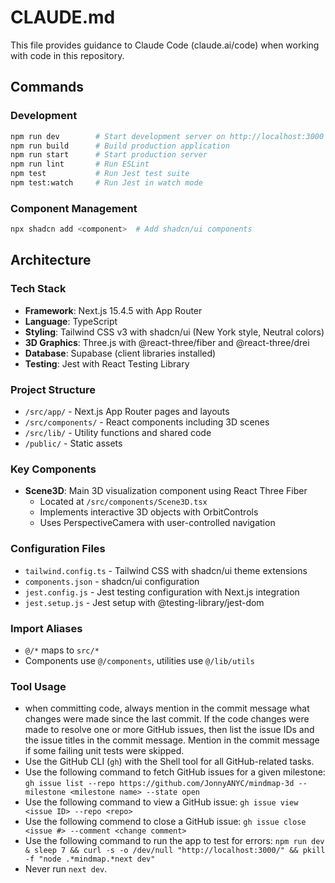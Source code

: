 # CLAUDE.md

This file provides guidance to Claude Code (claude.ai/code) when working with code in this repository.

## Commands

### Development
```bash
npm run dev        # Start development server on http://localhost:3000
npm run build      # Build production application
npm run start      # Start production server
npm run lint       # Run ESLint
npm test           # Run Jest test suite
npm test:watch     # Run Jest in watch mode
```

### Component Management
```bash
npx shadcn add <component>  # Add shadcn/ui components
```

## Architecture

### Tech Stack
- **Framework**: Next.js 15.4.5 with App Router
- **Language**: TypeScript
- **Styling**: Tailwind CSS v3 with shadcn/ui (New York style, Neutral colors)
- **3D Graphics**: Three.js with @react-three/fiber and @react-three/drei
- **Database**: Supabase (client libraries installed)
- **Testing**: Jest with React Testing Library

### Project Structure
- `/src/app/` - Next.js App Router pages and layouts
- `/src/components/` - React components including 3D scenes
- `/src/lib/` - Utility functions and shared code
- `/public/` - Static assets

### Key Components
- **Scene3D**: Main 3D visualization component using React Three Fiber
  - Located at `/src/components/Scene3D.tsx`
  - Implements interactive 3D objects with OrbitControls
  - Uses PerspectiveCamera with user-controlled navigation

### Configuration Files
- `tailwind.config.ts` - Tailwind CSS with shadcn/ui theme extensions
- `components.json` - shadcn/ui configuration
- `jest.config.js` - Jest testing configuration with Next.js integration
- `jest.setup.js` - Jest setup with @testing-library/jest-dom

### Import Aliases
- `@/*` maps to `src/*`
- Components use `@/components`, utilities use `@/lib/utils`


### Tool Usage
- when committing code, always mention in the commit message what changes were made since the last commit. If the code changes were made to resolve one or more GitHub issues, then list the issue IDs and the issue titles in the commit message. Mention in the commit message if some failing unit tests were skipped.
- Use the GitHub CLI (`gh`) with the Shell tool for all GitHub-related tasks.
- Use the following command to fetch GitHub issues for a given milestone: `gh issue list --repo https://github.com/JonnyANYC/mindmap-3d --milestone <milestone name> --state open`
- Use the following command to view a GitHub issue: `gh issue view <issue ID> --repo <repo>`
- Use the following commend to close a GitHub issue: `gh issue close <issue #> --comment <change comment>`
- Use the following command to run the app to test for errors: `npm run dev & sleep 7 && curl -s -o /dev/null "http://localhost:3000/" && pkill -f "node .*mindmap.*next dev"`
- Never run `next dev`.
